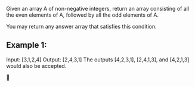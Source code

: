 
Given an array A of non-negative integers, return an array consisting of all the even elements of A, followed by all the odd elements of A.

You may return any answer array that satisfies this condition.

## Example 1:

Input: [3,1,2,4]
Output: [2,4,3,1]
The outputs [4,2,3,1], [2,4,1,3], and [4,2,1,3] would also be accepted.



:doughnut: 

